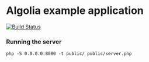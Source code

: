 # Algolia example application

[![Build Status](https://travis-ci.org/nebez/algolia-app.svg?branch=master)](https://travis-ci.org/nebez/algolia-app)

### Running the server

```
php -S 0.0.0.0:8080 -t public/ public/server.php
```
